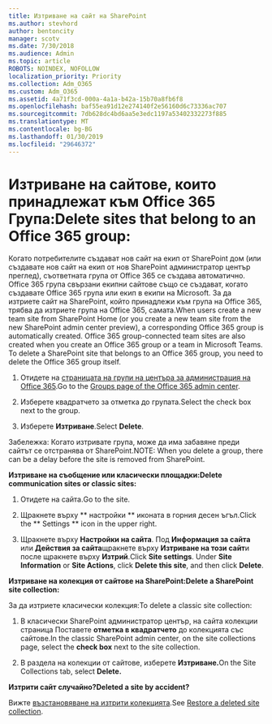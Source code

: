 ```yaml
---
title: Изтриване на сайт на SharePoint
ms.author: stevhord
author: bentoncity
manager: scotv
ms.date: 7/30/2018
ms.audience: Admin
ms.topic: article
ROBOTS: NOINDEX, NOFOLLOW
localization_priority: Priority
ms.collection: Adm_O365
ms.custom: Adm_O365
ms.assetid: 4a71f3cd-000a-4a1a-b42a-15b70a8fb6f8
ms.openlocfilehash: baf55ea91d12e274140f2e56160d6c73336ac707
ms.sourcegitcommit: 7db628dc4bd6aa5e3edc1197a53402332273f885
ms.translationtype: MT
ms.contentlocale: bg-BG
ms.lasthandoff: 01/30/2019
ms.locfileid: "29646372"
---
```

# <a name="delete-sites-that-belong-to-an-office-365-group"></a><span data-ttu-id="619df-102">Изтриване на сайтове, които принадлежат към Office 365 Група:</span><span class="sxs-lookup"><span data-stu-id="619df-102">Delete sites that belong to an Office 365 group:</span></span>

<span data-ttu-id="619df-p101">Когато потребителите създават нов сайт на екип от SharePoint дом (или създавате нов сайт на екип от нов SharePoint администратор център преглед), съответната група от Office 365 се създава автоматично. Office 365 група свързани екипни сайтове също се създават, когато създавате Office 365 група или екип в екипи на Microsoft. За да изтриете сайт на SharePoint, който принадлежи към група на Office 365, трябва да изтриете група на Office 365, самата.</span><span class="sxs-lookup"><span data-stu-id="619df-p101">When users create a new team site from SharePoint Home (or you create a new team site from the new SharePoint admin center preview), a corresponding Office 365 group is automatically created. Office 365 group-connected team sites are also created when you create an Office 365 group or a team in Microsoft Teams. To delete a SharePoint site that belongs to an Office 365 group, you need to delete the Office 365 group itself.</span></span> 
  
1. <span data-ttu-id="619df-106">Отидете на [страницата на групи на центъра за администрация на Office 365](https://portal.office.com/adminportal/home#/groups).</span><span class="sxs-lookup"><span data-stu-id="619df-106">Go to the [Groups page of the Office 365 admin center](https://portal.office.com/adminportal/home#/groups).</span></span>
    
2. <span data-ttu-id="619df-107">Изберете квадратчето за отметка до групата.</span><span class="sxs-lookup"><span data-stu-id="619df-107">Select the check box next to the group.</span></span>
    
3. <span data-ttu-id="619df-108">Изберете **Изтриване**.</span><span class="sxs-lookup"><span data-stu-id="619df-108">Select **Delete**.</span></span>
    
<span data-ttu-id="619df-109">Забележка: Когато изтривате група, може да има забавяне преди сайтът се отстранява от SharePoint.</span><span class="sxs-lookup"><span data-stu-id="619df-109">NOTE: When you delete a group, there can be a delay before the site is removed from SharePoint.</span></span>
  
<span data-ttu-id="619df-110">**Изтриване на съобщение или класически площадки:**</span><span class="sxs-lookup"><span data-stu-id="619df-110">**Delete communication sites or classic sites:**</span></span>

1. <span data-ttu-id="619df-111">Отидете на сайта.</span><span class="sxs-lookup"><span data-stu-id="619df-111">Go to the site.</span></span>
  
2. <span data-ttu-id="619df-112">Щракнете върху \*\* настройки \*\* иконата в горния десен ъгъл.</span><span class="sxs-lookup"><span data-stu-id="619df-112">Click the \*\* Settings \*\* icon in the upper right.</span></span> 
  
3. <span data-ttu-id="619df-p102">Щракнете върху **Настройки на сайта**. Под **Информация за сайта** или **Действия за сайта**щракнете върху **Изтриване на този сайт**и после щракнете върху **Изтрий**.</span><span class="sxs-lookup"><span data-stu-id="619df-p102">Click **Site settings**. Under **Site Information** or **Site Actions**, click **Delete this site**, and then click **Delete**.</span></span>
  
<span data-ttu-id="619df-115">**Изтриване на колекция от сайтове на SharePoint:**</span><span class="sxs-lookup"><span data-stu-id="619df-115">**Delete a SharePoint site collection:**</span></span>

<span data-ttu-id="619df-116">За да изтриете класически колекция:</span><span class="sxs-lookup"><span data-stu-id="619df-116">To delete a classic site collection:</span></span>
  
1. <span data-ttu-id="619df-117">В класически SharePoint администратор център, на сайта колекции страница Поставете **отметка в квадратчето** до колекцията със сайтове.</span><span class="sxs-lookup"><span data-stu-id="619df-117">In the classic SharePoint admin center, on the site collections page, select the **check box** next to the site collection.</span></span> 
    
2. <span data-ttu-id="619df-118">В раздела на колекции от сайтове, изберете **Изтриване.**</span><span class="sxs-lookup"><span data-stu-id="619df-118">On the Site Collections tab, select **Delete.**</span></span>
    
<span data-ttu-id="619df-119">**Изтрити сайт случайно?**</span><span class="sxs-lookup"><span data-stu-id="619df-119">**Deleted a site by accident?**</span></span>

<span data-ttu-id="619df-120">Вижте [възстановяване на изтрити колекцията](https://go.microsoft.com/fwlink/?linkid=867660).</span><span class="sxs-lookup"><span data-stu-id="619df-120">See [Restore a deleted site collection](https://go.microsoft.com/fwlink/?linkid=867660).</span></span>
  

